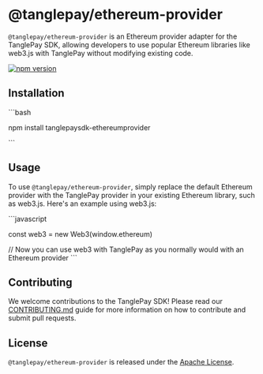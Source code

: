 # @tanglepay/ethereum-provider

`@tanglepay/ethereum-provider` is an Ethereum provider adapter for the TanglePay SDK, allowing developers to use popular Ethereum libraries like web3.js with TanglePay without modifying existing code.

[![npm version](https://badge.fury.io/js/tanglepaysdk-ethereumprovider.svg)](https://www.npmjs.com/package/tanglepaysdk-ethereumprovider)

## Installation

\```bash

npm install tanglepaysdk-ethereumprovider

\```

## Usage

To use `@tanglepay/ethereum-provider`, simply replace the default Ethereum provider with the TanglePay provider in your existing Ethereum library, such as web3.js. Here's an example using web3.js:

\```javascript

const web3 = new Web3(window.ethereum)

// Now you can use web3 with TanglePay as you normally would with an Ethereum provider
\```

## Contributing

We welcome contributions to the TanglePay SDK! Please read our [CONTRIBUTING.md](../CONTRIBUTING.md) guide for more information on how to contribute and submit pull requests.

## License

`@tanglepay/ethereum-provider` is released under the [Apache License](../LICENSE).

